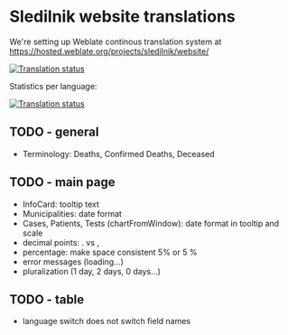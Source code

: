 # Sledilnik website translations

We're setting up Weblate continous translation system at https://hosted.weblate.org/projects/sledilnik/website/

[![Translation status](https://hosted.weblate.org/widgets/sledilnik/-/website/287x66-grey.png)](https://hosted.weblate.org/engage/sledilnik/?utm_source=widget)

Statistics per language:

[![Translation status](https://hosted.weblate.org/widgets/sledilnik/-/website/multi-auto.svg)](https://hosted.weblate.org/engage/sledilnik/?utm_source=widget)


## TODO - general
- Terminology: Deaths, Confirmed Deaths, Deceased

## TODO - main page
- InfoCard: tooltip text
- Municipalities: date format
- Cases, Patients, Tests (chartFromWindow): date format in tooltip and scale
- decimal points: . vs ,
- percentage: make space consistent 5% or 5 %
- error messages (loading...)
- pluralization (1 day, 2 days, 0 days...)

## TODO - table 
- language switch does not switch field names
